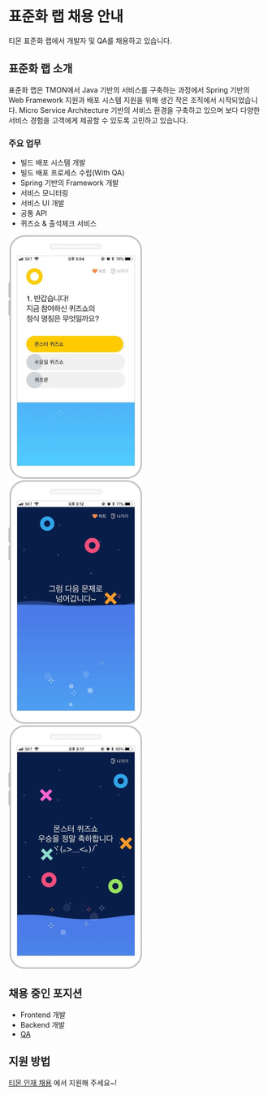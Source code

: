 # 표준화 랩 채용 안내

티몬 표준화 랩에서 개발자 및 QA를 채용하고 있습니다.


## 표준화 랩 소개

표준화 랩은 TMON에서 Java 기반의 서비스를 구축하는 과정에서 Spring 기반의 Web Framework 지원과 배포 시스템 지원을 위해 생긴 작은 조직에서 시작되었습니다. Micro Service Architecture 기반의 서비스 환경을 구축하고 있으며 보다 다양한 서비스 경험을 고객에게 제공할 수 있도록 고민하고 있습니다.


### 주요 업무

- 빌드 배포 시스템 개발
- 빌드 배포 프로세스 수립(With QA)
- Spring 기반의 Framework 개발
- 서비스 모니터링
- 서비스 UI 개발
- 공통 API 
- 퀴즈쇼 & 출석체크 서비스

![퀴즈쇼](./q1.jpg)
![퀴즈쇼](./q2.jpg)
![퀴즈쇼](./q3.jpg)

## 채용 중인 포지션

- Frontend 개발
- Backend 개발
- [QA](./qa.md)


## 지원 방법

[티몬 인재 채용](https://recruit.tmon.co.kr/recruit/list/001#page=1) 에서 지원해 주세요~!
